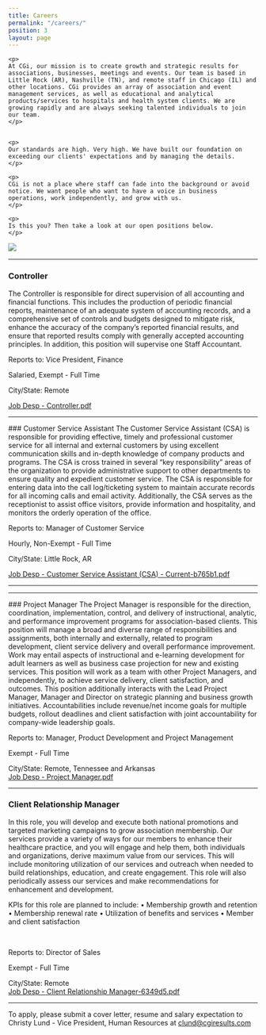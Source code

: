 ```yaml
---
title: Careers
permalink: "/careers/"
position: 3
layout: page
---
```



<div class="row mb-5 pb-4" style="margin-bottom: 1rem !important;">

  <div class="col-md-6">

    <p>
	At CGi, our mission is to create growth and strategic results for associations, businesses, meetings and events. Our team is based in Little Rock (AR), Nashville (TN), and remote staff in Chicago (IL) and other locations. CGi provides an array of association and event management services, as well as educational and analytical products/services to hospitals and health system clients. We are growing rapidly and are always seeking talented individuals to join our team.
    </p>


    <p>
    Our standards are high. Very high. We have built our foundation on exceeding our clients' expectations and by managing the details. 
    </p>

    <p>
    CGi is not a place where staff can fade into the background or avoid notice. We want people who want to have a voice in business operations, work independently, and grow with us. 
    </p>

    <p>
    Is this you? Then take a look at our open positions below.
    </p>

  </div>

  <div class="col-md-6">
    <img src="/uploads/Highland%20Ridge%20II.jpg" style="max-height: 375px;">
  </div>

</div>
<hr>

### Controller

The Controller is responsible for direct supervision of all accounting and financial functions.  This includes the production of periodic financial reports, maintenance of an adequate system of accounting records, and a comprehensive set of controls and budgets designed to mitigate risk, enhance the accuracy of the company’s reported financial results, and ensure that reported results comply with generally accepted accounting principles.
In addition, this position will supervise one Staff Accountant.<br />

Reports to: Vice President, Finance<br />

Salaried, Exempt - Full Time<br />

City/State: Remote<br />

[Job Desp - Controller.pdf](/uploads/Job%20Desp%20-%20Controller.pdf)

<hr>
### Customer Service Assistant
The Customer Service Assistant (CSA) is responsible for providing effective, timely and professional customer service for all internal and external customers by using excellent communication skills and in-depth knowledge of company products and programs.  The CSA is cross trained in several “key responsibility” areas of the organization to provide administrative support to other departments to ensure quality and expedient customer service. The CSA is responsible for entering data into the call log/ticketing system to maintain accurate records for all incoming calls and email activity. Additionally, the CSA serves as the receptionist to assist office visitors, provide information and hospitality, and monitors the orderly operation of the office. <br />

Reports to: Manager of Customer Service<br />

Hourly, Non-Exempt - Full Time<br />

City/State: Little Rock, AR<br />

[Job Desp - Customer Service Assistant (CSA) - Current-b765b1.pdf](/uploads/Job%20Desp%20-%20Customer%20Service%20Assistant%20(CSA)%20-%20Current-b765b1.pdf)

<hr>

<hr>
### Project Manager
The Project Manager is responsible for the direction, coordination, implementation, control, and delivery of instructional, analytic, and performance improvement programs for association-based clients. This position will manage a broad and diverse range of responsibilities and assignments, both internally and externally, related to program development, client service delivery and overall performance improvement. Work may entail aspects of instructional and e-learning development for adult learners as well as business case projection for new and existing services. This position will work as a team with other Project Managers, and independently, to achieve service delivery, client satisfaction, and outcomes. This position additionally interacts with the Lead Project Manager, Manager and Director on strategic planning and business growth initiatives. Accountabilities include revenue/net income goals for multiple budgets, rollout deadlines and client satisfaction with joint accountability for company-wide leadership goals. <br />

Reports to: Manager, Product Development and Project Management<br />

Exempt - Full Time<br />

City/State: Remote, Tennessee and Arkansas<br />
[Job Desp - Project Manager.pdf](/uploads/Job%20Desp%20-%20Project%20Manager.pdf)

<hr>

### Client Relationship Manager
In this role, you will develop and execute both national promotions and targeted marketing campaigns to grow association membership. Our services provide a variety of ways for our members to enhance their healthcare practice, and you will engage and help them, both individuals and organizations, derive maximum value from our services. This will include monitoring utilization of our services and outreach when needed to build relationships, education, and create engagement. This role will also periodically assess our services and make recommendations for enhancement and development.

KPIs for this role are planned to include:
•	Membership growth and retention
•	Membership renewal rate
•	Utilization of benefits and services
•	Member and client satisfaction

  <br />

Reports to: Director of Sales <br />

Exempt - Full Time<br />

City/State: Remote <br />
[Job Desp - Client Relationship Manager-6349d5.pdf](/uploads/Job%20Desp%20-%20Client%20Relationship%20Manager-6349d5.pdf)


<hr>

To apply, please submit a cover letter, resume and salary expectation to Christy Lund - Vice President, Human Resources at clund@cgiresults.com

